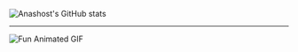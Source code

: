![Anashost's GitHub stats](https://github-readme-stats.vercel.app/api?username=Anashost&show_icons=true&hide_title=true&count_private=true&hide=prs&theme=radical)

---

<!-- You can add some fun animated GIFs -->

![Fun Animated GIF](https://media.giphy.com/media/your-gif-url-here/giphy.gif)


<!--
**Anashost/Anashost** is a ✨ _special_ ✨ repository because its `README.md` (this file) appears on your GitHub profile.

Here are some ideas to get you started:

- 🔭 I’m currently working on ...
- 🌱 I’m currently learning ...
- 👯 I’m looking to collaborate on ...
- 🤔 I’m looking for help with ...
- 💬 Ask me about ...
- 📫 How to reach me: ...
- 😄 Pronouns: ...
- ⚡ Fun fact: ...
-->
